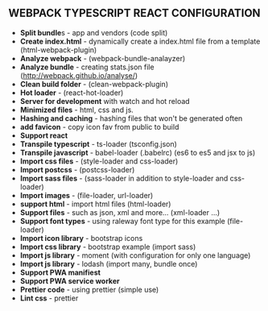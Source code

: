 WEBPACK TYPESCRIPT REACT CONFIGURATION
--------------------------------------
* **Split bundle**s - app and vendors (code split)
* **Create index.html** - dynamically create a index.html file from a template (html-webpack-plugin)
* **Analyze webpack** - (webpack-bundle-analayzer)
* **Analyze bundle** - creating stats.json file (http://webpack.github.io/analyse/)
* **Clean  build folder** - (clean-webpack-plugin)
* **Hot loader** - (react-hot-loader)
* **Server for development** with watch and hot reload
* **Minimized files** - html, css and js.
* **Hashing and caching** - hashing files that won't be generated often
* **add favicon** - copy icon fav from public to build
* **Support react**
* **Transpile typescript** - ts-loader (tsconfig.json)
* **Transpile javascript** - babel-loader  (.babelrc) (es6 to es5 and jsx to js)
* **Import css files** - (style-loader and css-loader)
* **Import postcss** - (postcss-loader)
* **Import sass files** - (sass-loader in addition to style-loader and css-loader)
* **Import images** - (file-loader, url-loader)
* **support html** - import html files (html-loader)
* **Support files** - such as json, xml and more… (xml-loader ...)
* **Support font types** - using raleway font type for this example (file-loader)
* **Import icon library** - bootstrap icons
* **Import css library** - bootstrap example (import sass)
* **Import js library** - moment (with configuration for only one language)
* **Import js library** - lodash (import many, bundle once)
* **Support PWA manifiest**
* **Support PWA service worker**
* **Prettier code** - using prettier (simple use)
* **Lint css** - prettier

